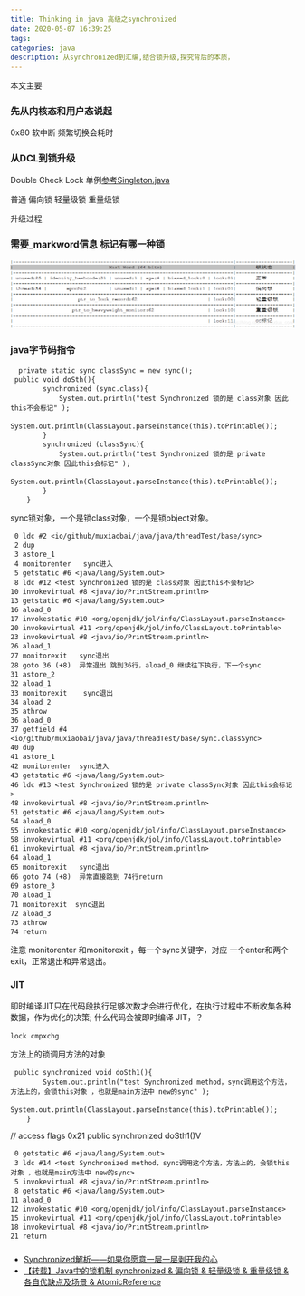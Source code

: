 ```yaml
---
title: Thinking in java 高级之synchronized
date: 2020-05-07 16:39:25
tags:
categories: java
description: 从synchronized到汇编,结合锁升级,探究背后的本质，
---
```


本文主要

### 先从内核态和用户态说起
0x80 软中断 频繁切换会耗时

### 从DCL到锁升级
Double Check Lock 单例[参考Singleton.java](https://github.com/muxiaobai/java-demo/blob/master/test-java-demo/src/main/java/io/github/muxiaobai/java/java/threadTest/Singleton.java)


普通 偏向锁 轻量级锁 重量级锁

升级过程


### 需要_markword信息 标记有哪一种锁
![java 对象大小](Thinking-in-java-高级之synchronized/锁偏向.png)

### java字节码指令
```
  private static sync classSync = new sync();
 public void doSth(){
        synchronized (sync.class){
            System.out.println("test Synchronized 锁的是 class对象 因此this不会标记" );
            System.out.println(ClassLayout.parseInstance(this).toPrintable());
        }
        synchronized (classSync){
            System.out.println("test Synchronized 锁的是 private classSync对象 因此this会标记" );
            System.out.println(ClassLayout.parseInstance(this).toPrintable());
        }
    }
```

sync锁对象，一个是锁class对象，一个是锁object对象。
```
 0 ldc #2 <io/github/muxiaobai/java/java/threadTest/base/sync>
 2 dup
 3 astore_1
 4 monitorenter   sync进入
 5 getstatic #6 <java/lang/System.out>
 8 ldc #12 <test Synchronized 锁的是 class对象 因此this不会标记>
10 invokevirtual #8 <java/io/PrintStream.println>
13 getstatic #6 <java/lang/System.out>
16 aload_0
17 invokestatic #10 <org/openjdk/jol/info/ClassLayout.parseInstance>
20 invokevirtual #11 <org/openjdk/jol/info/ClassLayout.toPrintable>
23 invokevirtual #8 <java/io/PrintStream.println>
26 aload_1
27 monitorexit   sync退出
28 goto 36 (+8)  异常退出 跳到36行，aload_0 继续往下执行，下一个sync
31 astore_2
32 aload_1
33 monitorexit    sync退出
34 aload_2
35 athrow
36 aload_0
37 getfield #4 <io/github/muxiaobai/java/java/threadTest/base/sync.classSync>
40 dup
41 astore_1
42 monitorenter  sync进入
43 getstatic #6 <java/lang/System.out>
46 ldc #13 <test Synchronized 锁的是 private classSync对象 因此this会标记>
48 invokevirtual #8 <java/io/PrintStream.println>
51 getstatic #6 <java/lang/System.out>
54 aload_0
55 invokestatic #10 <org/openjdk/jol/info/ClassLayout.parseInstance>
58 invokevirtual #11 <org/openjdk/jol/info/ClassLayout.toPrintable>
61 invokevirtual #8 <java/io/PrintStream.println>
64 aload_1
65 monitorexit   sync退出
66 goto 74 (+8)  异常直接跳到 74行return
69 astore_3
70 aload_1
71 monitorexit  sync退出
72 aload_3
73 athrow
74 return
```
注意 monitorenter 和monitorexit  ，每一个sync关键字，对应 一个enter和两个exit，正常退出和异常退出。

### JIT 
即时编译JIT只在代码段执行足够次数才会进行优化，在执行过程中不断收集各种数据，作为优化的决策; 什么代码会被即时编译 JIT，？

`lock cmpxchg`

方法上的锁调用方法的对象

```
 public synchronized void doSth1(){
        System.out.println("test Synchronized method，sync调用这个方法，方法上的，会锁this对象 ，也就是main方法中 new的sync" );
        System.out.println(ClassLayout.parseInstance(this).toPrintable());
    }
```

// access flags 0x21
public synchronized doSth1()V
```
 0 getstatic #6 <java/lang/System.out>
 3 ldc #14 <test Synchronized method，sync调用这个方法，方法上的，会锁this对象 ，也就是main方法中 new的sync>
 5 invokevirtual #8 <java/io/PrintStream.println>
 8 getstatic #6 <java/lang/System.out>
11 aload_0
12 invokestatic #10 <org/openjdk/jol/info/ClassLayout.parseInstance>
15 invokevirtual #11 <org/openjdk/jol/info/ClassLayout.toPrintable>
18 invokevirtual #8 <java/io/PrintStream.println>
21 return

```

### 



- [Synchronized解析——如果你愿意一层一层剥开我的心](https://juejin.im/post/5d5374076fb9a06ac76da894#heading-18)
- [【转载】Java中的锁机制 synchronized & 偏向锁 & 轻量级锁 & 重量级锁 & 各自优缺点及场景 & AtomicReference](https://www.cnblogs.com/charlesblc/p/5994162.html)
